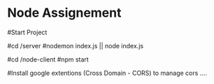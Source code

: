 # Node Assignement

#Start Project

#cd /server
#nodemon index.js || node index.js

#cd /node-client
#npm start

#Install google extentions (Cross Domain - CORS) to manage cors ....
